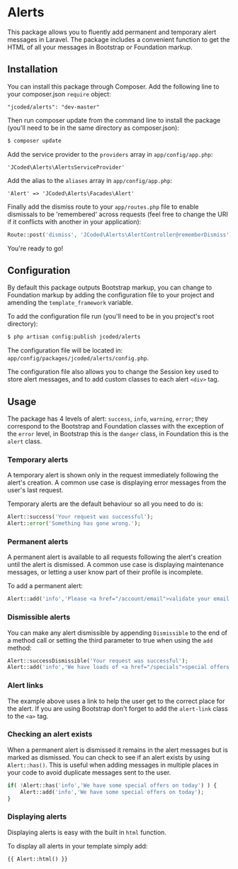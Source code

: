 Alerts
======

This package allows you to fluently add permanent and temporary alert messages in Laravel. The package includes a convenient function to get the HTML of all your messages in Bootstrap or Foundation markup.

## Installation

You can install this package through Composer. Add the following line to your composer.json `require` object:

```
"jcoded/alerts": "dev-master"
```

Then run composer update from the command line to install the package (you'll need to be in the same directory as composer.json):

```bash
$ composer update
```

Add the service provider to the `providers` array in `app/config/app.php`:

```
'JCoded\Alerts\AlertsServiceProvider'
```

Add the alias to the `aliases` array in `app/config/app.php`:

```
'Alert' => 'JCoded\Alerts\Facades\Alert'
```

Finally add the dismiss route to your `app/routes.php` file to enable dismissals to be 'remembered' across requests (feel free to change the URI if it conflicts with another in your application):

```php
Route::post('dismiss', 'JCoded\Alerts\AlertController@rememberDismiss');
```

You're ready to go!

## Configuration

By default this package outputs Bootstrap markup, you can change to Foundation markup by adding the configuration file to your project and amending the `template_framework` variable.

To add the configuration file run (you'll need to be in you project's root directory):

```bash
$ php artisan config:publish jcoded/alerts
```
The configuration file will be located in: `app/config/packages/jcoded/alerts/config.php`.

The configuration file also allows you to change the Session key used to store alert messages, and to add custom classes to each alert `<div>` tag.

## Usage

The package has 4 levels of alert: `success`, `info`, `warning`, `error`; they correspond to the Bootstrap and Foundation classes with the exception of the `error` level, in Bootstrap this is the `danger` class, in Foundation this is the `alert` class.

### Temporary alerts

A temporary alert is shown only in the request immediately following the alert's creation. A common use case is displaying error messages from the user's last request.

Temporary alerts are the default behaviour so all you need to do is:

```php
Alert::success('Your request was successful');
Alert::error('Something has gone wrong.');
```

### Permanent alerts

A permanent alert is available to all requests following the alert's creation until the alert is dismissed. A common use case is displaying maintenance messages, or letting a user know part of their profile is incomplete.

To add a permanent alert:

```php
Alert::add('info','Please <a href="/account/email">validate your email address</a>');
```

### Dismissible alerts

You can make any alert dismissible by appending `Dismissible` to the end of a method call or setting the third parameter to true when using the `add` method:

```php
Alert::successDismissible('Your request was successful');
Alert::add('info','We have loads of <a href="/specials">special offers today only</a>!', true);
```

### Alert links

The example above uses a link to help the user get to the correct place for the alert. If you are using Bootstrap don't forget to add the `alert-link` class to the `<a>` tag.

### Checking an alert exists

When a permanent alert is dismissed it remains in the alert messages but is marked as dismissed. You can check to see if an alert exists by using `Alert::has()`. This is useful when adding messages in multiple places in your code to avoid duplicate messages sent to the user.

```php
if( !Alert::has('info','We have some special offers on today') ) {
	Alert::add('info','We have some special offers on today');
}
```

### Displaying alerts

Displaying alerts is easy with the built in `html` function. 

To display all alerts in your template simply add:

```php
{{ Alert::html() }}
```

